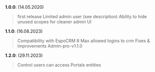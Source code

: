 **1.0.0**: (14.05.2020)
> first release
> Limited admin user (see description)
> Ability to hide unused scopes for cleaner admin UI

**1.1.0**: (16.08.2023)
> Compatibility with EspoCRM 8
> Max allowed logins to crm
> Fixes & improvements
> Admin-pro-v1.1.0

**1.2.0**: (29.11.2023)
>Control users can access Portals entities
